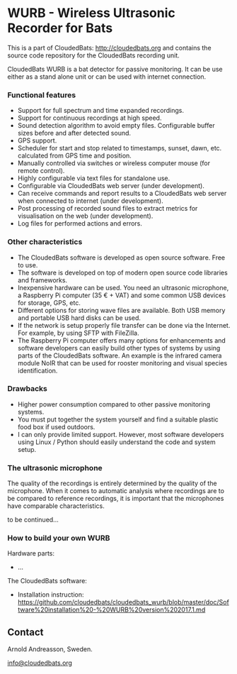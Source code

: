 # WURB - Wireless Ultrasonic Recorder for Bats

This is a part of CloudedBats: http://cloudedbats.org
and contains the source code repository for the CloudedBats recording unit.

CloudedBats WURB is a bat detector for passive monitoring. It can be use either as a stand alone unit or can be used with internet connection. 

### Functional features

- Support for full spectrum and time expanded recordings.
- Support for continuous recordings at high speed.
- Sound detection algorithm to avoid empty files. Configurable buffer sizes before and after detected sound.
- GPS support.
- Scheduler for start and stop related to timestamps, sunset, dawn, etc. calculated from GPS time and position.
- Manually controlled via switches or wireless computer mouse (for remote control).
- Highly configurable via text files for standalone use.
- Configurable via CloudedBats web server (under development).
- Can receive commands and report results to a CloudedBats web server when connected to internet (under development).
- Post processing of recorded sound files to extract metrics for visualisation on the web (under development).
- Log files for performed actions and errors. 

### Other characteristics

- The CloudedBats software is developed as open source software. Free to use.
- The software is developed on top of modern open source code libraries and frameworks.
- Inexpensive hardware can be used. You need an ultrasonic microphone, a Raspberry Pi computer (35 € + VAT) and some common USB devices for storage, GPS, etc. 
- Different options for storing wave files are available. Both USB memory and portable USB hard disks can be used.
- If the network is setup properly file transfer can be done via the Internet. For example, by using SFTP with FileZilla.
- The Raspberry Pi computer offers many options for enhancements and software developers can easily build other types of systems by using parts of the CloudedBats software. An example is the infrared camera module NoIR that can be used for rooster monitoring and visual species identification.

### Drawbacks

- Higher power consumption compared to other passive monitoring systems.
- You must put together the system yourself and find a suitable plastic food box if used outdoors.
- I can only provide limited support. However, most software developers using Linux / Python should easily understand the code and system setup.



### The ultrasonic microphone

The quality of the recordings is entirely determined by the quality of the microphone. When it comes to automatic analysis where recordings are to be compared to reference recordings, it is important that the microphones have comparable characteristics.

to be continued...


### How to build your own WURB

Hardware parts:

- ...

The CloudedBats software:

- Installation instruction: https://github.com/cloudedbats/cloudedbats_wurb/blob/master/doc/Software%20installation%20-%20WURB%20version%202017.1.md

## Contact

Arnold Andreasson, Sweden.

info@cloudedbats.org
